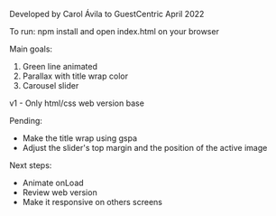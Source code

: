 Developed by Carol Ávila to GuestCentric 
April 2022

To run: 
npm install and open index.html on your browser

Main goals:
1. Green line animated
2. Parallax with title wrap color
3. Carousel slider

v1 - Only html/css web version base

Pending:
- Make the title wrap using gspa
- Adjust the slider's top margin and the position of the active image

Next steps:
- Animate onLoad 
- Review web version
- Make it responsive on others screens
